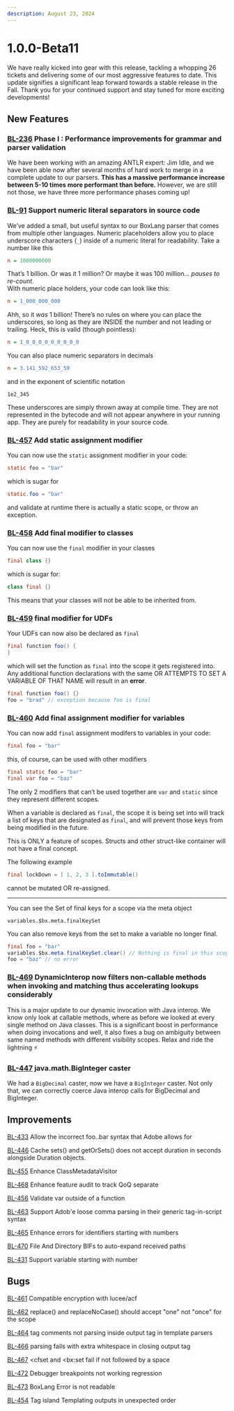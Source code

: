 ```yaml
---
description: August 23, 2024
---
```


# 1.0.0-Beta11

We have really kicked into gear with this release, tackling a whopping 26 tickets and delivering some of our most aggressive features to date. This update signifies a significant leap forward towards a stable release in the Fall. Thank you for your continued support and stay tuned for more exciting developments!

## New Features

### [BL-236](https://ortussolutions.atlassian.net/browse/BL-236) Phase I : Performance improvements for grammar and parser validation

We have been working with an amazing ANTLR expert: Jim Idle, and we have been able now after several months of hard work to merge in a complete update to our parsers.  **This has a massive performance increase between 5-10 times more performant than before.**   However, we are still not those, we have three more performance phases coming up!



### [BL-91](https://ortussolutions.atlassian.net/browse/BL-91) Support numeric literal separators in source code

We’ve added a small, but useful syntax to our BoxLang parser that comes from multiple other languages. Numeric placeholders allow you to place underscore characters (`_`) inside of a numeric literal for readability. Take a number like this

```ini
n = 1000000000
```

That’s 1 billion. Or was it 1 million? Or maybe it was 100 million… _pauses to re-count_.\
With numeric place holders, your code can look like this:

```ini
n = 1_000_000_000
```

Ahh, so it _was_ 1 billion! There’s no rules on where you can place the underscores, so long as they are INSIDE the number and not leading or trailing. Heck, this is valid (though pointless):

```ini
n = 1_0_0_0_0_0_0_0_0_0
```

You can also place numeric separators in decimals

```ini
n = 3.141_592_653_59
```

and in the exponent of scientific notation

```undefined
1e2_345
```

These underscores are simply thrown away at compile time. They are not represented in the bytecode and will not appear anywhere in your running app. They are purely for readability in your source code.



### [BL-457](https://ortussolutions.atlassian.net/browse/BL-457) Add static assignment modifier

You can now use the `static` assignment modifier in your code:

```java
static foo = "bar"
```

which is sugar for

```java
static.foo = "bar"
```

and validate at runtime there is actually a static scope, or throw an exception.



### [BL-458](https://ortussolutions.atlassian.net/browse/BL-458) Add final modifier to classes

You can now use the `final` modifier in your classes

```java
final class {}
```

which is sugar for:

```java
class final {}
```

This means that your classes will not be able to be inherited from.

### [BL-459](https://ortussolutions.atlassian.net/browse/BL-459) final modifier for UDFs

Your UDFs can now also be declared as `final`

```java
final function foo() {
}
```

which will set the function as `final` into the scope it gets registered into. Any additional function declarations with the same OR ATTEMPTS TO SET A VARIABLE OF THAT NAME will result in an **error**.&#x20;

```java
final function foo() {}
foo = "brad" // exception because foo is final
```



### [BL-460](https://ortussolutions.atlassian.net/browse/BL-460) Add final assignment modifier for variables

You can now add `final` assignment modifers to variables in your code:

```java
final foo = "bar"
```

this, of course, can be used with other modifiers

```java
final static foo = "bar"
final var foo = "baz"
```

The only 2 modifiers that can’t be used together are `var` and `static` since they represent different scopes.

When a variable is declared as `final`, the scope it is being set into will track a list of keys that are designated as `final`, and will prevent those keys from being modified in the future.

This is ONLY a feature of scopes. Structs and other struct-like container will not have a final concept.

The following example

```java
final lockDown = [ 1, 2, 3 ].toImmutable()
```

cannot be mutated OR re-assigned.

***

You can see the Set of final keys for a scope via the meta object

```
variables.$bx.meta.finalKeySet
```

You can also remove keys from the set to make a variable no longer final.

```java
final foo = "bar"
variables.$bx.meta.finalKeySet.clear() // Nothing is final in this scope now
foo = "baz" // no error

```



### [BL-469](https://ortussolutions.atlassian.net/browse/BL-469) DynamicInterop now filters non-callable methods when invoking and matching thus accelerating lookups considerably

This is a major update to our dynamic invocation with Java interop.  We know only look at callable methods, where as before we looked at every single method on Java classes.  This is a significant boost in performance when doing invocations and well, it also fixes a bug on ambiguity between same named methods with different visibility scopes.  Relax and ride the lightning :zap:



### [BL-447](https://ortussolutions.atlassian.net/browse/BL-447) java.math.BigInteger caster

We had a `BigDecimal` caster, now we have a `BigInteger` caster.  Not only that, we can correctly coerce Java interop calls for BigDecimal and BigInteger.

## Improvements

[BL-433](https://ortussolutions.atlassian.net/browse/BL-433) Allow the incorrect foo..bar syntax that Adobe allows for

[BL-446](https://ortussolutions.atlassian.net/browse/BL-446) Cache sets() and getOrSets() does not accept duration in seconds alongside Duration objects.

[BL-455](https://ortussolutions.atlassian.net/browse/BL-455) Enhance ClassMetadataVisitor

[BL-468](https://ortussolutions.atlassian.net/browse/BL-468) Enhance feature audit to track QoQ separate

[BL-456](https://ortussolutions.atlassian.net/browse/BL-456) Validate var outside of a function

[BL-463](https://ortussolutions.atlassian.net/browse/BL-463) Support Adob'e loose comma parsing in their generic tag-in-script syntax

[BL-465](https://ortussolutions.atlassian.net/browse/BL-465) Enhance errors for identifiers starting with numbers

[BL-470](https://ortussolutions.atlassian.net/browse/BL-470) File And Directory BIFs to auto-expand received paths

[BL-431](https://ortussolutions.atlassian.net/browse/BL-431) Support variable starting with number

## Bugs

[BL-461](https://ortussolutions.atlassian.net/browse/BL-461) Compatible encryption with lucee/acf

[BL-462](https://ortussolutions.atlassian.net/browse/BL-462) replace() and replaceNoCase() should accept "one" not "once" for the scope

[BL-464](https://ortussolutions.atlassian.net/browse/BL-464) tag comments not parsing inside output tag in template parsers

[BL-466](https://ortussolutions.atlassian.net/browse/BL-466) parsing fails with extra whitespace in closing output tag

[BL-467](https://ortussolutions.atlassian.net/browse/BL-467) \<cfset and \<bx:set fail if not followed by a space

[BL-472](https://ortussolutions.atlassian.net/browse/BL-472) Debugger breakpoints not working regression

[BL-473](https://ortussolutions.atlassian.net/browse/BL-473) BoxLang Error is not readable

[BL-454](https://ortussolutions.atlassian.net/browse/BL-454) Tag island Templating outputs in unexpected order
